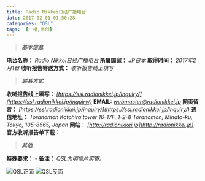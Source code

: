 ```yaml
---
title: Radio Nikkei日经广播电台
date: 2017-02-01 01:50:28
categories: "QSL"
tags:  [广播,原创]
---
```

> ***基本信息***

**电台名称：** *Radio Nikkei日经广播电台*
**所属国家：** *JP日本*
**取得时间：** *2017年2月1日*
**收听报告寄送方式：** *收听报告线上填写*

<!--more-->

> ***联系方式***

**收听报告线上填写：** *[https://ssl.radionikkei.jp/inquiry/](https://ssl.radionikkei.jp/inquiry/)*
**EMAIL:** *[webmaster@radionikkei.jp](mailto:webmaster@radionikkei.jp)*
**网页留言：** *[https://ssl.radionikkei.jp/inquiry/](https://ssl.radionikkei.jp/inquiry/)*
**通信地址：** *Toranomon Kotohira tower 16-17F, 1-2-8 Toranomon, Minato-ku, Tokyo, 105-8565, Japan*
**网站：** *[http://radionikkei.jp](http://radionikkei.jp)*
**官方收听报告单下载：** *-*

> ***其他***

**特殊要求：** *-*
**备注：** *QSL为明信片实寄。*

![QSL正面](https://c.ibcl.us/QSL-R.NIKKEI_20170201/1.jpg "QSL正面")
![QSL反面](https://c.ibcl.us/QSL-R.NIKKEI_20170201/2.jpg "QSL反面")